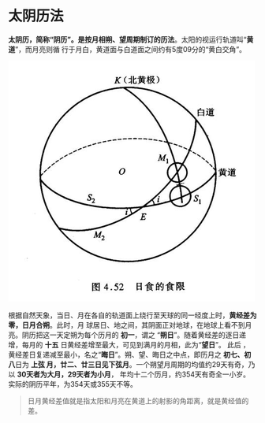 太阴历法
===================================================================================
**太阴历，简称“阴历”。是按月相朔、望周期制订的历法**。太阳的视运行轨道叫“**黄道**”，而月亮则循
行于月白，黄道面与白道面之间约有5度09分的“黄白交角”。

![黄白交角](img/2.jpg)

根据自然天象，当日、月在各自的轨道面上绕行至天球的同一经度上时，**黄经差为零，日月合朔**。此时，月
球居日、地之间，其阴面正对地球，在地球上看不到月亮。阴历把这一天定朔为每个历月的 **初一**，谓之
“**朔日**”。随着黄经差的逐日递增，每月的 **十五** 日黄经差增至最大，可见到满月的月相，此为“**望日**”。
此后 ，黄经差日复递减至最小，名之“**晦日**”。朔、望、晦日之中点，即历月之 **初七、初八**日为 **上弦
月，廿二、廿三日见下弦月**。一个朔望月周期的均值约29天有奇，乃以 **30天者为大月，29天者为小月**，
年均十二个历月，约354天有奇全一小岁。实际的阴历平年，为354天或355天不等。

> 日月黄经差值就是指太阳和月亮在黄道上的射影的角距离，就是黄经值的差。


